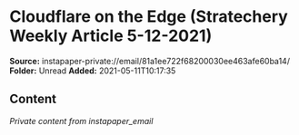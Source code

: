 # Cloudflare on the Edge (Stratechery Weekly Article 5-12-2021)

**Source:** instapaper-private://email/81a1ee722f68200030ee463afe60ba14/
**Folder:** Unread
**Added:** 2021-05-11T10:17:35




## Content
*Private content from instapaper_email*
